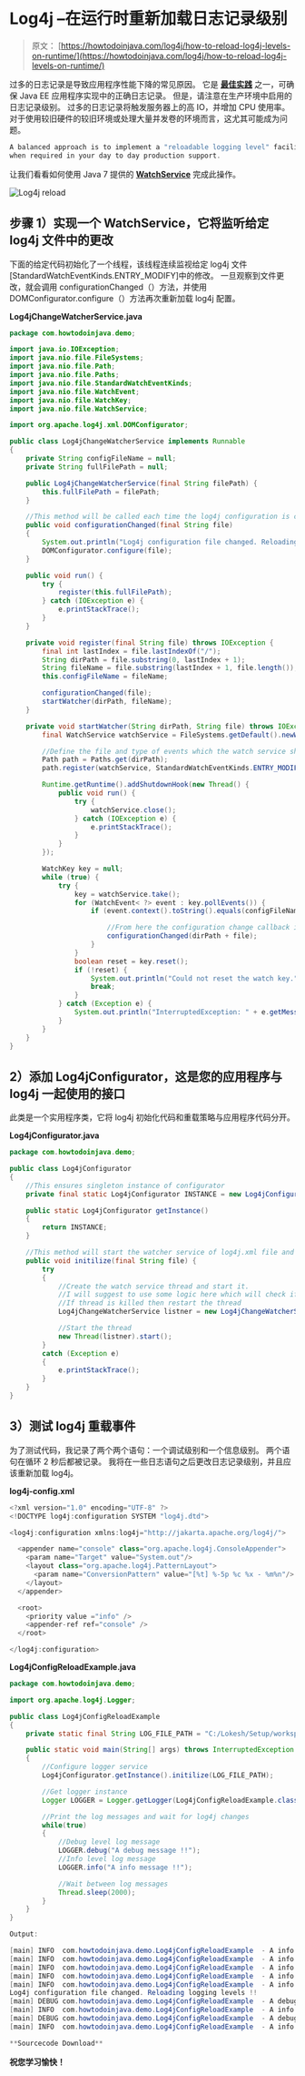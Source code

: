 # Log4j –在运行时重新加载日志记录级别

> 原文： [https://howtodoinjava.com/log4j/how-to-reload-log4j-levels-on-runtime/](https://howtodoinjava.com/log4j/how-to-reload-log4j-levels-on-runtime/)

过多的日志记录是导致应用程序性能下降的常见原因。 它是 **[最佳实践](//howtodoinjava.com/category/best-practices/ "java best practices")** 之一，可确保 Java EE 应用程序实现中的正确日志记录。 但是，请注意在生产环境中启用的日志记录级别。 过多的日志记录将触发服务器上的高 IO，并增加 CPU 使用率。 对于使用较旧硬件的较旧环境或处理大量并发卷的环境而言，这尤其可能成为问题。

```java
A balanced approach is to implement a "reloadable logging level" facility to turn extra logging ON / OFF 
when required in your day to day production support.
```

让我们看看如何使用 Java 7 提供的 [**WatchService**](https://docs.oracle.com/javase/7/docs/api/java/nio/file/WatchService.html "WatchService") 完成此操作。

![Log4j reload](https://i2.wp.com/howtodoinjava.files.wordpress.com/2013/04/log4j-logo.jpg)

## **步骤 1）实现一个 WatchService，它将监听给定 log4j 文件**中的更改

下面的给定代码初始化了一个线程，该线程连续监视给定 log4j 文件[StandardWatchEventKinds.ENTRY_MODIFY]中的修改。 一旦观察到文件更改，就会调用 configurationChanged（）方法，并使用 DOMConfigurator.configure（）方法再次重新加载 log4j 配置。

**Log4jChangeWatcherService.java**

```java
package com.howtodoinjava.demo;

import java.io.IOException;
import java.nio.file.FileSystems;
import java.nio.file.Path;
import java.nio.file.Paths;
import java.nio.file.StandardWatchEventKinds;
import java.nio.file.WatchEvent;
import java.nio.file.WatchKey;
import java.nio.file.WatchService;

import org.apache.log4j.xml.DOMConfigurator;

public class Log4jChangeWatcherService implements Runnable
{
	private String configFileName = null;
	private String fullFilePath = null;

	public Log4jChangeWatcherService(final String filePath) {
		this.fullFilePath = filePath;
	}

	//This method will be called each time the log4j configuration is changed
	public void configurationChanged(final String file)
	{
		System.out.println("Log4j configuration file changed. Reloading logging levels !!");
		DOMConfigurator.configure(file);
	}

	public void run() {
		try {
			register(this.fullFilePath);
		} catch (IOException e) {
			e.printStackTrace();
		}
	}

	private void register(final String file) throws IOException {
		final int lastIndex = file.lastIndexOf("/");
		String dirPath = file.substring(0, lastIndex + 1);
		String fileName = file.substring(lastIndex + 1, file.length());
		this.configFileName = fileName;

		configurationChanged(file);
		startWatcher(dirPath, fileName);
	}

	private void startWatcher(String dirPath, String file) throws IOException {
		final WatchService watchService = FileSystems.getDefault().newWatchService();

		//Define the file and type of events which the watch service should handle
		Path path = Paths.get(dirPath);
		path.register(watchService, StandardWatchEventKinds.ENTRY_MODIFY);

		Runtime.getRuntime().addShutdownHook(new Thread() {
			public void run() {
				try {
					watchService.close();
				} catch (IOException e) {
					e.printStackTrace();
				}
			}
		});

		WatchKey key = null;
		while (true) {
			try {
				key = watchService.take();
				for (WatchEvent< ?> event : key.pollEvents()) {
					if (event.context().toString().equals(configFileName)) {

						//From here the configuration change callback is triggered
						configurationChanged(dirPath + file);
					}
				}
				boolean reset = key.reset();
				if (!reset) {
					System.out.println("Could not reset the watch key.");
					break;
				}
			} catch (Exception e) {
				System.out.println("InterruptedException: " + e.getMessage());
			}
		}
	}
}

```

## **2）添加 Log4jConfigurator，这是您的应用程序与 log4j 一起使用的接口**

此类是一个实用程序类，它将 log4j 初始化代码和重载策略与应用程序代码分开。

**Log4jConfigurator.java**

```java
package com.howtodoinjava.demo;

public class Log4jConfigurator 
{
	//This ensures singleton instance of configurator
	private final static Log4jConfigurator INSTANCE = new Log4jConfigurator();

	public static Log4jConfigurator getInstance()
	{
		return INSTANCE;
	}

	//This method will start the watcher service of log4j.xml file and also configure the loggers
	public void initilize(final String file) {
		try 
		{
			//Create the watch service thread and start it.
			//I will suggest to use some logic here which will check if this thread is still alive;
			//If thread is killed then restart the thread
			Log4jChangeWatcherService listner = new Log4jChangeWatcherService(file);

			//Start the thread
			new Thread(listner).start();
		} 
		catch (Exception e) 
		{
			e.printStackTrace();
		}
	}
}

```

## **3）测试 log4j 重载事件**

为了测试代码，我记录了两个两个语句：一个调试级别和一个信息级别。 两个语句在循环 2 秒后都被记录。 我将在一些日志语句之后更改日志记录级别，并且应该重新加载 log4j。

**log4j-config.xml**

```java
<?xml version="1.0" encoding="UTF-8" ?>
<!DOCTYPE log4j:configuration SYSTEM "log4j.dtd">

<log4j:configuration xmlns:log4j="http://jakarta.apache.org/log4j/">

  <appender name="console" class="org.apache.log4j.ConsoleAppender"> 
    <param name="Target" value="System.out"/> 
    <layout class="org.apache.log4j.PatternLayout"> 
      <param name="ConversionPattern" value="[%t] %-5p %c %x - %m%n"/> 
    </layout> 
  </appender> 

  <root> 
    <priority value ="info" />  
    <appender-ref ref="console" /> 
  </root>

</log4j:configuration>

```

**Log4jConfigReloadExample.java**

```java
package com.howtodoinjava.demo;

import org.apache.log4j.Logger;

public class Log4jConfigReloadExample 
{
	private static final String LOG_FILE_PATH = "C:/Lokesh/Setup/workspace/Log4jReloadExample/log4j-config.xml";

	public static void main(String[] args) throws InterruptedException 
	{
		//Configure logger service
		Log4jConfigurator.getInstance().initilize(LOG_FILE_PATH);

		//Get logger instance
		Logger LOGGER = Logger.getLogger(Log4jConfigReloadExample.class);

		//Print the log messages and wait for log4j changes
		while(true)
		{
			//Debug level log message
			LOGGER.debug("A debug message !!");
			//Info level log message
			LOGGER.info("A info message !!");

			//Wait between log messages
			Thread.sleep(2000);
		}
	}
}

Output:

[main] INFO  com.howtodoinjava.demo.Log4jConfigReloadExample  - A info message !!
[main] INFO  com.howtodoinjava.demo.Log4jConfigReloadExample  - A info message !!
[main] INFO  com.howtodoinjava.demo.Log4jConfigReloadExample  - A info message !!
[main] INFO  com.howtodoinjava.demo.Log4jConfigReloadExample  - A info message !!
[main] INFO  com.howtodoinjava.demo.Log4jConfigReloadExample  - A info message !!
Log4j configuration file changed. Reloading logging levels !!
[main] DEBUG com.howtodoinjava.demo.Log4jConfigReloadExample  - A debug message !!
[main] INFO  com.howtodoinjava.demo.Log4jConfigReloadExample  - A info message !!
[main] DEBUG com.howtodoinjava.demo.Log4jConfigReloadExample  - A debug message !!
[main] INFO  com.howtodoinjava.demo.Log4jConfigReloadExample  - A info message !!

```

```java
**Sourcecode Download**
```

**祝您学习愉快！**